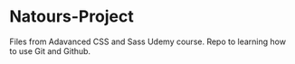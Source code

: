 ﻿# Natours-Project
 
Files from Adavanced CSS and Sass Udemy course.
Repo to learning how to use Git and Github.
